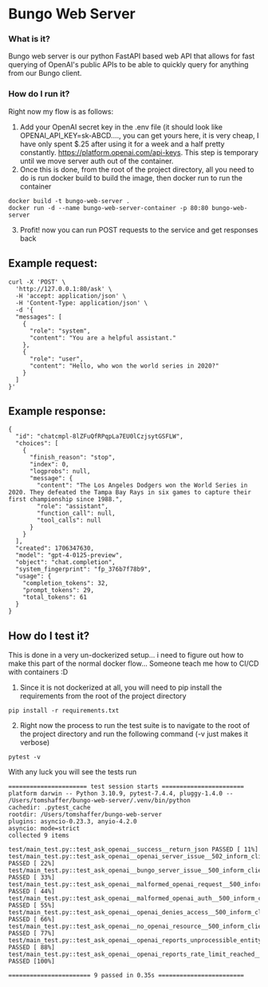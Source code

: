 # Bungo Web Server
### What is it?
Bungo web server is our python FastAPI based web API that allows for fast querying of OpenAI's public APIs to be able to quickly query for anything from our Bungo client.

### How do I run it?
Right now my flow is as follows:
1. Add your OpenAI secret key in the .env file (it should look like OPENAI_API_KEY=sk-ABCD...., you can get yours here, it is very cheap, I have only spent $.25 after using it for a week and a half pretty constantly.
https://platform.openai.com/api-keys. This step is temporary until we move server auth out of the container.
2. Once this is done, from the root of the project directory, all you need to do is run docker build to build the image, then docker run to run the container

```
docker build -t bungo-web-server .
docker run -d --name bungo-web-server-container -p 80:80 bungo-web-server
```

3. Profit! now you can run POST requests to the service and get responses back

## Example request:
```
curl -X 'POST' \
  'http://127.0.0.1:80/ask' \
  -H 'accept: application/json' \
  -H 'Content-Type: application/json' \
  -d '{
  "messages": [
    {
      "role": "system",
      "content": "You are a helpful assistant."
    },
    {
      "role": "user",
      "content": "Hello, who won the world series in 2020?"
    }
  ]
}'
```
## Example response:
```
{
  "id": "chatcmpl-8lZFuQfRPqpLa7EU0lCzjsytGSFLW",
  "choices": [
    {
      "finish_reason": "stop",
      "index": 0,
      "logprobs": null,
      "message": {
        "content": "The Los Angeles Dodgers won the World Series in 2020. They defeated the Tampa Bay Rays in six games to capture their first championship since 1988.",
        "role": "assistant",
        "function_call": null,
        "tool_calls": null
      }
    }
  ],
  "created": 1706347630,
  "model": "gpt-4-0125-preview",
  "object": "chat.completion",
  "system_fingerprint": "fp_376b7f78b9",
  "usage": {
    "completion_tokens": 32,
    "prompt_tokens": 29,
    "total_tokens": 61
  }
}
```
## How do I test it?
This is done in a very un-dockerized setup... i need to figure out how to make this part of the normal docker flow... Someone teach me how to CI/CD with containers :D

1. Since it is not dockerized at all, you will need to pip install the requirements from the root of the project directory
```
pip install -r requirements.txt
```

2. Right now the process to run the test suite is to navigate to the root of the project directory and run the following command (-v just makes it verbose)
```
pytest -v
```
With any luck you will see the tests run
```
====================== test session starts =======================
platform darwin -- Python 3.10.9, pytest-7.4.4, pluggy-1.4.0 -- /Users/tomshaffer/bungo-web-server/.venv/bin/python
cachedir: .pytest_cache
rootdir: /Users/tomshaffer/bungo-web-server
plugins: asyncio-0.23.3, anyio-4.2.0
asyncio: mode=strict
collected 9 items                                                

test/main_test.py::test_ask_openai__success__return_json PASSED [ 11%]
test/main_test.py::test_ask_openai__openai_server_issue__502_inform_client PASSED [ 22%]
test/main_test.py::test_ask_openai__bungo_server_issue__500_inform_client PASSED [ 33%]
test/main_test.py::test_ask_openai__malformed_openai_request__500_inform_client PASSED [ 44%]
test/main_test.py::test_ask_openai__malformed_openai_auth__500_inform_client PASSED [ 55%]
test/main_test.py::test_ask_openai__openai_denies_access__500_inform_client PASSED [ 66%]
test/main_test.py::test_ask_openai__no_openai_resource__500_inform_client PASSED [ 77%]
test/main_test.py::test_ask_openai__openai_reports_unprocessible_entity__500_inform_client PASSED [ 88%]
test/main_test.py::test_ask_openai__openai_reports_rate_limit_reached__529_inform_client PASSED [100%]

======================= 9 passed in 0.35s ========================
```
